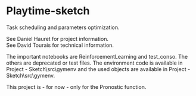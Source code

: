 # Playtime-sketch

Task scheduling and parameters optimization.

See Daniel Hauret for project information.  
See David Tourais for technical information.  

The important notebooks are ReinforcementLearning and test_conso. The others are deprecated or test files. 
The environment code is available in Project - Sketch\src\gymenv and the used objects are available in Project - Sketch\src\gymenv.

This project is - for now - only for the Pronostic function.
